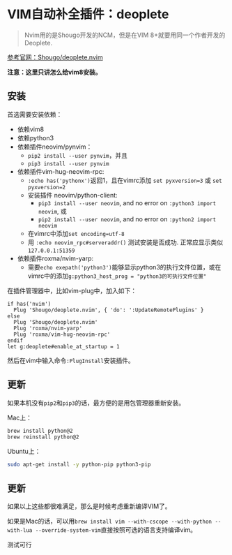 # VIM自动补全插件：deoplete

> Nvim用的是Shougo开发的NCM，但是在VIM 8+就要用同一个作者开发的Deoplete.

[参考官网：Shougo/deoplete.nvim](https://github.com/Shougo/deoplete.nvim)

**注意：这里只讲怎么给vim8安装。**

## 安装

首选需要安装依赖：
- 依赖vim8
- 依赖python3
- 依赖插件neovim/pynvim：
    - `pip2 install --user pynvim`，并且
    - `pip3 install --user pynvim`
- 依赖插件vim-hug-neovim-rpc: 
    - `:echo has('pythonx')`返回1，且在vimrc添加 `set pyxversion=3` 或 `set pyxversion=2`
    - 安装插件 neovim/python-client: 
        - `pip3 install --user neovim`, and no error on `:python3 import neovim`, 或
        - `pip2 install --user neovim`, and no error on `:python2 import neovim`
    - 在vimrc中添加`set encoding=utf-8`
    - 用 `:echo neovim_rpc#serveraddr()` 测试安装是否成功. 正常应显示类似 `127.0.0.1:51359`
- 依赖插件roxma/nvim-yarp:
    - 需要`echo exepath('python3')`能够显示python3的执行文件位置，或在vimrc中的添加`g:python3_host_prog = "python3的可执行文件位置" `

在插件管理器中，比如vim-plug中，加入如下：
```
if has('nvim')
  Plug 'Shougo/deoplete.nvim', { 'do': ':UpdateRemotePlugins' }
else
  Plug 'Shougo/deoplete.nvim'
  Plug 'roxma/nvim-yarp'
  Plug 'roxma/vim-hug-neovim-rpc'
endif
let g:deoplete#enable_at_startup = 1
```

然后在vim中输入命令`:PlugInstall`安装插件。



## 更新

如果本机没有`pip2`和`pip3`的话，最方便的是用包管理器重新安装。

Mac上：
```sh
brew install python@2
brew reinstall python@2
```

Ubuntu上：
```sh
sudo apt-get install -y python-pip python3-pip
```


## 更新

如果以上这些都很难满足，那么是时候考虑重新编译VIM了。

如果是Mac的话，可以用`brew install vim --with-cscope --with-python --with-lua --override-system-vim`直接按照可选的语言支持编译vim。

测试可行

